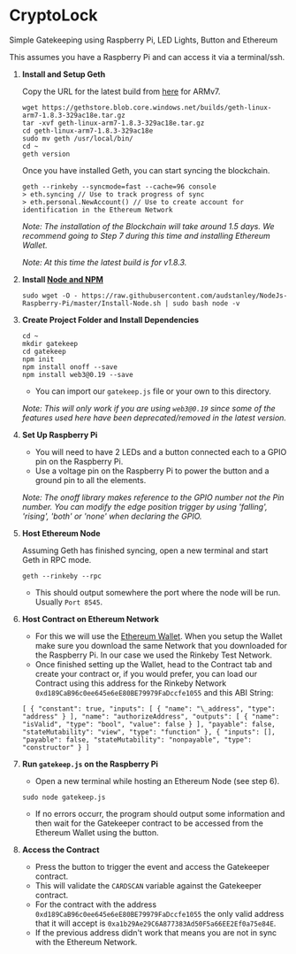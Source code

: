 # CryptoLock
Simple Gatekeeping using Raspberry Pi, LED Lights, Button and Ethereum

This assumes you have a Raspberry Pi and can access it via a terminal/ssh.

1. **Install and Setup Geth**

   Copy the URL for the latest build from [here](https://geth.ethereum.org/downloads/) for ARMv7.

   ```
   wget https://gethstore.blob.core.windows.net/builds/geth-linux-arm7-1.8.3-329ac18e.tar.gz
   tar -xvf geth-linux-arm7-1.8.3-329ac18e.tar.gz
   cd geth-linux-arm7-1.8.3-329ac18e
   sudo mv geth /usr/local/bin/
   cd ~
   geth version
   ```

   Once you have installed Geth, you can start syncing the blockchain.

   ```
   geth --rinkeby --syncmode=fast --cache=96 console
   > eth.syncing // Use to track progress of sync
   > eth.personal.NewAccount() // Use to create account for identification in the Ethereum Network
   ```

   *Note: The installation of the Blockchain will take around 1.5 days. We recommend going to Step 7 during this time and installing Ethereum Wallet.*

   *Note: At this time the latest build is for v1.8.3.*

2. **Install [Node and NPM](https://github.com/audstanley/NodeJs-Raspberry-Pi)**

   ```
   sudo wget -O - https://raw.githubusercontent.com/audstanley/NodeJs-Raspberry-Pi/master/Install-Node.sh | sudo bash node -v
   ```

4. **Create Project Folder and Install Dependencies**

   ```
   cd ~
   mkdir gatekeep
   cd gatekeep
   npm init
   npm install onoff --save
   npm install web3@0.19 --save
   ```

   * You can import our `gatekeep.js` file or your own to this directory.

   *Note: This will only work if you are using `web3@0.19` since some of the features used here have been deprecated/removed in the latest version.*

5. **Set Up Raspberry Pi**

   * You will need to have 2 LEDs and a button connected each to a GPIO pin on the Raspberry Pi.
   * Use a voltage pin on the Raspberry Pi to power the button and a ground pin to all the elements.

   *Note: The onoff library makes reference to the GPIO number not the Pin number. You can modify the edge position trigger by using 'falling', 'rising', 'both' or 'none' when declaring the GPIO.*

6. **Host Ethereum Node**

   Assuming Geth has finished syncing, open a new terminal and start Geth in RPC mode.

   ```
   geth --rinkeby --rpc
   ```

   * This should output somewhere the port where the node will be run. Usually `Port 8545`.

7. **Host Contract on Ethereum Network**

   * For this we will use the [Ethereum Wallet](https://github.com/ethereum/mist/releases). When you setup the Wallet make sure you download the same Network that you downloaded for the Raspberry Pi. In our case we used the Rinkeby Test Network.
   * Once finished setting up the Wallet, head to the Contract tab and create your contract or, if you would prefer, you can load our Contract using this address for the Rinkeby Network `0xd189CaB96c0ee645e6eE80BE79979FaDccfe1055` and this ABI String:
   ```
   [ { "constant": true, "inputs": [ { "name": "\_address", "type": "address" } ], "name": "authorizeAddress", "outputs": [ { "name": "isValid", "type": "bool", "value": false } ], "payable": false, "stateMutability": "view", "type": "function" }, { "inputs": [], "payable": false, "stateMutability": "nonpayable", "type": "constructor" } ]
   ```

8. **Run `gatekeep.js` on the Raspberry Pi**

   * Open a new terminal while hosting an Ethereum Node (see step 6).

   ```
   sudo node gatekeep.js
   ```

   * If no errors occurr, the program should output some information and then wait for the Gatekeeper contract to be accessed from the Ethereum Wallet using the button.

9. **Access the Contract**

   * Press the button to trigger the event and access the Gatekeeper contract.
   * This will validate the `CARDSCAN` variable against the Gatekeeper contract.
   * For the contract with the address `0xd189CaB96c0ee645e6eE80BE79979FaDccfe1055` the only valid address that it will accept is `0xa1b29Ae29C6A877383Ad50F5a66EE2Ef0a75e84E`.
   * If the previous address didn't work that means you are not in sync with the Ethereum Network.

